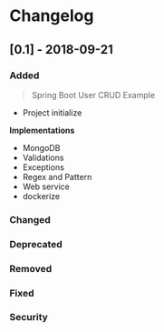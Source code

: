 ﻿# Changelog

## [0.1] - 2018-09-21
### Added
>  Spring Boot User CRUD Example

 - Project initialize

**Implementations**

 - MongoDB
 - Validations
 - Exceptions
 - Regex and Pattern
 - Web service
 - dockerize
 
### Changed

### Deprecated

### Removed

### Fixed

### Security
